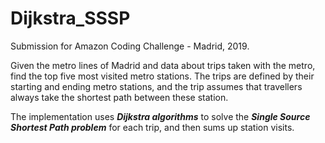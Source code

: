 # Dijkstra_SSSP

Submission for Amazon Coding Challenge - Madrid, 2019.

Given the metro lines of Madrid and data about trips taken with the metro, find the top five most visited metro stations. The trips are defined by their starting and ending metro stations, and the trip assumes that travellers always take the shortest path between these station.

The implementation uses ***Dijkstra algorithms*** to solve the ***Single Source Shortest Path problem*** for each trip, and then sums up station visits.
